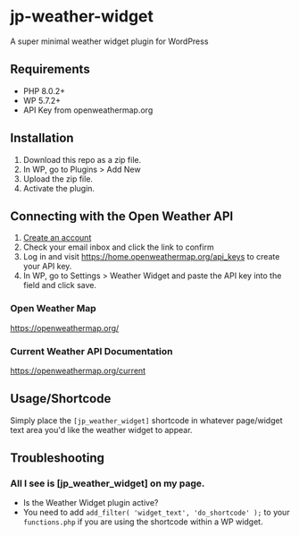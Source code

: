 # jp-weather-widget
A super minimal weather widget plugin for WordPress

## Requirements

* PHP 8.0.2+
* WP 5.7.2+
* API Key from openweathermap.org

## Installation

1. Download this repo as a zip file.
2. In WP, go to Plugins > Add New
3. Upload the zip file.
4. Activate the plugin.

## Connecting with the Open Weather API

1. [Create an account](https://home.openweathermap.org/users/sign_up)
2. Check your email inbox and click the link to confirm
3. Log in and visit https://home.openweathermap.org/api_keys to create your API key.
4. In WP, go to Settings > Weather Widget and paste the API key into the field and click save.

### Open Weather Map

https://openweathermap.org/

### Current Weather API Documentation

https://openweathermap.org/current

## Usage/Shortcode

Simply place the `[jp_weather_widget]` shortcode in whatever page/widget text area you'd like the weather widget to appear.


## Troubleshooting

### All I see is [jp_weather_widget] on my page.
* Is the Weather Widget plugin active?
* You need to add `add_filter( 'widget_text', 'do_shortcode' );` to your `functions.php` if you are using the shortcode within a WP widget.
